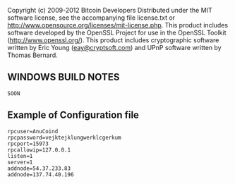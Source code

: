 Copyright (c) 2009-2012 Bitcoin Developers
Distributed under the MIT software license, see the accompanying
file license.txt or http://www.opensource.org/licenses/mit-license.php.
This product includes software developed by the OpenSSL Project for use in
the OpenSSL Toolkit (http://www.openssl.org/).  This product includes
cryptographic software written by Eric Young (eay@cryptsoft.com) and UPnP
software written by Thomas Bernard.


WINDOWS BUILD NOTES
---------------------

	SOON
	
	
Example of Configuration file	
---------------------

	rpcuser=AnuCoind
	rpcpassword=vejktejklungwerklcgerkum
	rpcport=15973
	rpcallowip=127.0.0.1
	listen=1
	server=1
	addnode=54.37.233.83
	addnode=137.74.40.196
